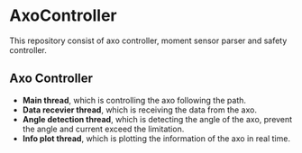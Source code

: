 # AxoController

This repository consist of axo controller, moment sensor parser and safety controller.


## Axo Controller

* **Main thread**, which is controlling the axo following the path.
* **Data recevier thread**, which is receiving the data from the axo.
* **Angle detection thread**, which is detecting the angle of the axo, prevent the angle and current exceed the limitation.
* **Info plot thread**, which is plotting the information of the axo in real time.
